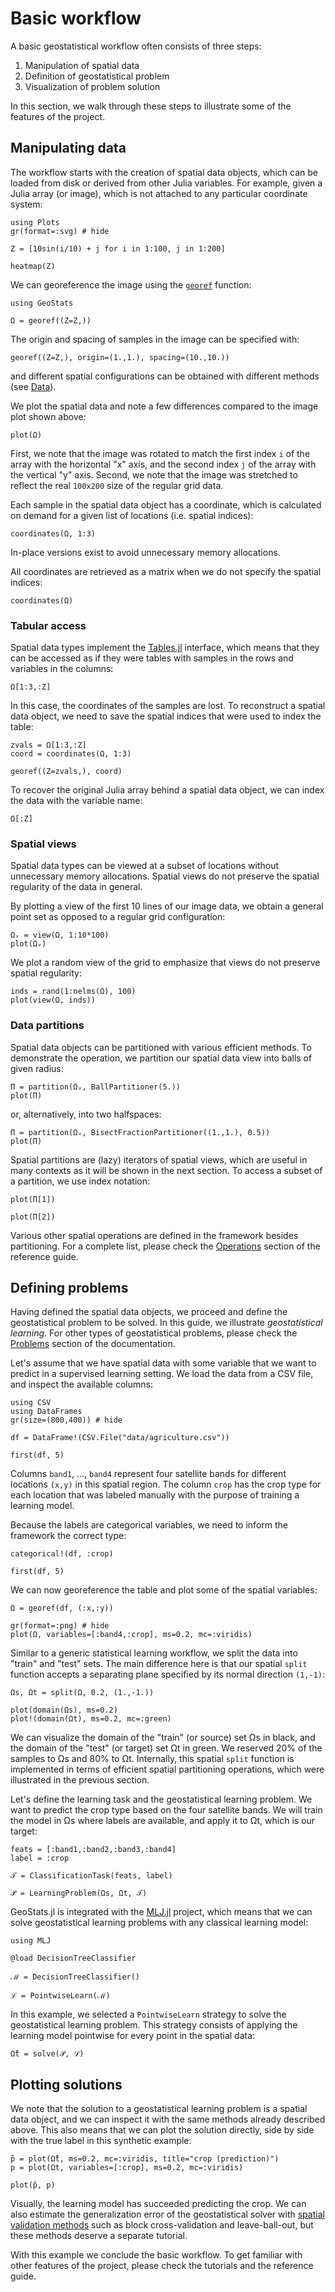 # Basic workflow

A basic geostatistical workflow often consists of three steps:

1. Manipulation of spatial data
2. Definition of geostatistical problem
3. Visualization of problem solution

In this section, we walk through these steps to illustrate some of the features
of the project.

## Manipulating data

The workflow starts with the creation of spatial data objects, which can be loaded
from disk or derived from other Julia variables. For example, given a Julia array
(or image), which is not attached to any particular coordinate system:

```@example workflow
using Plots
gr(format=:svg) # hide

Z = [10sin(i/10) + j for i in 1:100, j in 1:200]

heatmap(Z)
```

We can georeference the image using the [`georef`](@ref) function:

```@example workflow
using GeoStats

Ω = georef((Z=Z,))
```

The origin and spacing of samples in the image can be specified with:

```@example workflow
georef((Z=Z,), origin=(1.,1.), spacing=(10.,10.))
```

and different spatial configurations can be obtained with different methods (see [Data](data.md)).

We plot the spatial data and note a few differences compared to the image plot shown above:

```@example workflow
plot(Ω)
```

First, we note that the image was rotated to match the first index `i` of the array
with the horizontal "x" axis, and the second index `j` of the array with the vertical
"y" axis. Second, we note that the image was stretched to reflect the real `100x200`
size of the regular grid data.

Each sample in the spatial data object has a coordinate, which is calculated on demand
for a given list of locations (i.e. spatial indices):

```@example workflow
coordinates(Ω, 1:3)
```

In-place versions exist to avoid unnecessary memory allocations.

All coordinates are retrieved as a matrix when we do not specify the spatial indices:

```@example workflow
coordinates(Ω)
```

### Tabular access

Spatial data types implement the [Tables.jl](https://github.com/JuliaData/Tables.jl)
interface, which means that they can be accessed as if they were tables with samples
in the rows and variables in the columns:

```@example workflow
Ω[1:3,:Z]
```

In this case, the coordinates of the samples are lost. To reconstruct a spatial data
object, we need to save the spatial indices that were used to index the table:

```@example workflow
zvals = Ω[1:3,:Z]
coord = coordinates(Ω, 1:3)

georef((Z=zvals,), coord)
```

To recover the original Julia array behind a spatial data object, we can index the
data with the variable name:

```@example workflow
Ω[:Z]
```

### Spatial views

Spatial data types can be viewed at a subset of locations without unnecessary
memory allocations. Spatial views do not preserve the spatial regularity of the
data in general.

By plotting a view of the first 10 lines of our image data, we obtain a
general point set as opposed to a regular grid configuration:

```@example workflow
Ωᵥ = view(Ω, 1:10*100)
plot(Ωᵥ)
```

We plot a random view of the grid to emphasize that views do not preserve
spatial regularity:

```@example workflow
inds = rand(1:nelms(Ω), 100)
plot(view(Ω, inds))
```

### Data partitions

Spatial data objects can be partitioned with various efficient methods.
To demonstrate the operation, we partition our spatial data view into
balls of given radius:

```@example workflow
Π = partition(Ωᵥ, BallPartitioner(5.))
plot(Π)
```

or, alternatively, into two halfspaces:

```@example workflow
Π = partition(Ωᵥ, BisectFractionPartitioner((1.,1.), 0.5))
plot(Π)
```

Spatial partitions are (lazy) iterators of spatial views, which are useful in
many contexts as it will be shown in the next section. To access a subset of
a partition, we use index notation:

```@example workflow
plot(Π[1])
```

```@example workflow
plot(Π[2])
```

Various other spatial operations are defined in the framework besides partitioning.
For a complete list, please check the [Operations](operations/partitioning.md)
section of the reference guide.

## Defining problems

Having defined the spatial data objects, we proceed and define the geostatistical
problem to be solved. In this guide, we illustrate *geostatistical learning*. For
other types of geostatistical problems, please check the [Problems](problems.md)
section of the documentation.

Let's assume that we have spatial data with some variable that we want to predict
in a supervised learning setting. We load the data from a CSV file, and inspect
the available columns:

```@example workflow
using CSV
using DataFrames
gr(size=(800,400)) # hide

df = DataFrame!(CSV.File("data/agriculture.csv"))

first(df, 5)
```

Columns `band1`, ..., `band4` represent four satellite bands for different
locations `(x,y)` in this spatial region. The column `crop` has the crop type
for each location that was labeled manually with the purpose of training a
learning model.

Because the labels are categorical variables, we need to inform the framework
the correct type:

```@example workflow
categorical!(df, :crop)

first(df, 5)
```

We can now georeference the table and plot some of the spatial variables:

```@example workflow
Ω = georef(df, (:x,:y))

gr(format=:png) # hide
plot(Ω, variables=[:band4,:crop], ms=0.2, mc=:viridis)
```

Similar to a generic statistical learning workflow, we split the data into "train"
and "test" sets. The main difference here is that our spatial `split` function
accepts a separating plane specified by its normal direction `(1,-1)`:

```@example workflow
Ωs, Ωt = split(Ω, 0.2, (1.,-1.))

plot(domain(Ωs), ms=0.2)
plot!(domain(Ωt), ms=0.2, mc=:green)
```

We can visualize the domain of the "train" (or source) set Ωs in black, and the
domain of the "test" (or target) set Ωt in green. We reserved 20% of the samples
to Ωs and 80% to Ωt. Internally, this spatial `split` function is implemented in
terms of efficient spatial partitioning operations, which were illustrated in the
previous section.

Let's define the learning task and the geostatistical learning problem. We want
to predict the crop type based on the four satellite bands. We will train the model
in Ωs where labels are available, and apply it to Ωt, which is our target:

```@example workflow
feats = [:band1,:band2,:band3,:band4]
label = :crop

𝒯 = ClassificationTask(feats, label)

𝒫 = LearningProblem(Ωs, Ωt, 𝒯)
```

GeoStats.jl is integrated with the [MLJ.jl](https://github.com/alan-turing-institute/MLJ.jl)
project, which means that we can solve geostatistical learning problems with any classical
learning model:

```@example workflow
using MLJ

@load DecisionTreeClassifier

ℳ = DecisionTreeClassifier()

ℒ = PointwiseLearn(ℳ)
```

In this example, we selected a `PointwiseLearn` strategy to solve the geostatistical
learning problem. This strategy consists of applying the learning model pointwise for
every point in the spatial data:

```@example workflow
Ω̂t = solve(𝒫, ℒ)
```

## Plotting solutions

We note that the solution to a geostatistical learning problem is a spatial
data object, and we can inspect it with the same methods already described above.
This also means that we can plot the solution directly, side by side with the
true label in this synthetic example:

```@example workflow
p̂ = plot(Ω̂t, ms=0.2, mc=:viridis, title="crop (prediction)")
p = plot(Ωt, variables=[:crop], ms=0.2, mc=:viridis)

plot(p̂, p)
```

Visually, the learning model has succeeded predicting the crop. We can also
estimate the generalization error of the geostatistical solver with [spatial
validation methods](validation.md) such as block cross-validation and
leave-ball-out, but these methods deserve a separate tutorial.

With this example we conclude the basic workflow. To get familiar with other
features of the project, please check the tutorials and the reference guide.
